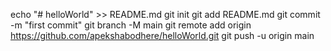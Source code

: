echo "# helloWorld" >> README.md
git init
git add README.md
git commit -m "first commit"
git branch -M main
git remote add origin https://github.com/apekshabodhere/helloWorld.git
git push -u origin main
